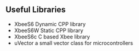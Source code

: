## Useful Libraries
- XbeeS6 Dynamic CPP library
- XbeeS6W Static CPP library
- XbeeS6c C based Xbee library
- uVector a small vector class for microcontrollers
